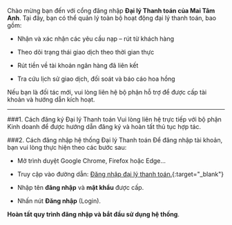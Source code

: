 Chào mừng bạn đến với cổng đăng nhập **Đại lý Thanh toán của Mai Tâm Anh**.
Tại đây, bạn có thể quản lý toàn bộ hoạt động đại lý thanh toán, bao gồm:

* Nhận và xác nhận các yêu cầu nạp – rút từ khách hàng

* Theo dõi trạng thái giao dịch theo thời gian thực

* Rút tiền về tài khoản ngân hàng đã liên kết

* Tra cứu lịch sử giao dịch, đối soát và báo cáo hoa hồng

Nếu bạn là đối tác mới, vui lòng liên hệ bộ phận hỗ trợ để được cấp tài khoản và hướng dẫn kích hoạt.
***
###1. Cách đăng ký Đại lý Thanh toán
Vui lòng liên hệ trực tiếp với bộ phận Kinh doanh để được hướng dẫn đăng ký và hoàn tất thủ tục hợp tác.

###2. Cách đăng nhập hệ thống Đại lý Thanh toán
Để đăng nhập tài khoản, bạn vui lòng thực hiện theo các bước sau:

* Mở trình duyệt Google Chrome, Firefox hoặc Edge...

* Truy cập vào đường dẫn: [Đăng nhập đại lý thanh toán.](https://cash.maitamanh.vn/login.html){:target="_blank"}

* Nhập tên **đăng nhập** và **mật khẩu** được cấp.

* Nhấn nút **Đăng nhập** (Login).

**Hoàn tất quy trình đăng nhập và bắt đầu sử dụng hệ thống**.